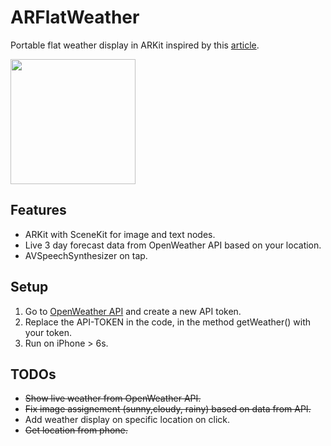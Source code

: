 # ARFlatWeather
Portable flat weather display in ARKit inspired by this [article](http://www.augment.com/blog/4-ways-augmented-reality-will-change-everyday-life/).

<img src="weather.gif" width="200">

## Features
* ARKit with SceneKit for image and text nodes.
* Live 3 day forecast data from OpenWeather API based on your location.
* AVSpeechSynthesizer on tap.


## Setup
1. Go to [OpenWeather API](https://openweathermap.org/api) and create a new API token.
2. Replace the API-TOKEN in the code, in the method getWeather() with your token.
3. Run on iPhone > 6s.

## TODOs
*  ~~Show live weather from OpenWeather API.~~
* ~~Fix image assignement (sunny,cloudy, rainy) based on data from API.~~
* Add weather display on specific location on click.
* ~~Get location from phone.~~


